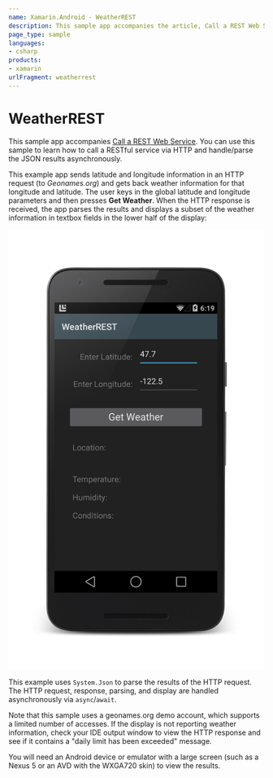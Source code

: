 ```yaml
---
name: Xamarin.Android - WeatherREST
description: This sample app accompanies the article, Call a REST Web Service. You can use this sample to learn how to call a RESTful service via HTTP and...
page_type: sample
languages:
- csharp
products:
- xamarin
urlFragment: weatherrest
---
```

# WeatherREST

This sample app accompanies
[Call a REST Web Service](https://github.com/xamarin/docs-archive/tree/master/Recipes/android/web_services/consuming_services/call_a_rest_web_service).
You can use this sample to learn how to call a RESTful service via
HTTP and handle/parse the JSON results asynchronously.

This example app sends latitude and longitude information in an HTTP
request (to *Geonames.org*) and gets back weather information for that
longitude and latitude. The user keys in the global latitude and
longitude parameters and then presses **Get Weather**. When the HTTP
response is received, the app parses the results and displays a subset
of the weather information in textbox fields in the lower half of the
display:

![WeatherREST application screenshot](Screenshots/before.png "WeatherREST application screenshot")

This example uses `System.Json` to parse the results of the HTTP
request. The HTTP request, response, parsing, and display are handled
asynchronously via `async`/`await`.

Note that this sample uses a geonames.org demo account, which supports
a limited number of accesses. If the display is not reporting weather
information, check your IDE output window to view the HTTP response and
see if it contains a "daily limit has been exceeded" message.

You will need an Android device or emulator with a large screen (such as
a Nexus 5 or an AVD with the WXGA720 skin) to view the results.
